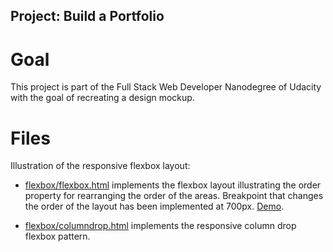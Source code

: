 ## Project: Build a Portfolio
# Goal
This project is part of the Full Stack Web Developer Nanodegree of Udacity with the goal
of recreating a design mockup.

# Files
Illustration of the responsive flexbox layout:
* [flexbox/flexbox.html](./flexbox.html) implements the flexbox layout illustrating the order property for rearranging the order of the areas. Breakpoint that changes the order
of the layout has been implemented at 700px.
<a href="http://htmlpreview.github.io/?https://github.com/riasc/build-a-portfolio/blob/master/flexbox/flexbox.html">Demo</a>.

* [flexbox/columndrop.html](./patterns/columndrop.html) implements the responsive
column drop flexbox pattern.